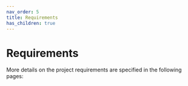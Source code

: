 ```yaml
---
nav_order: 5
title: Requirements
has_children: true
---
```


# Requirements

More details on the project requirements are specified in the following pages:
